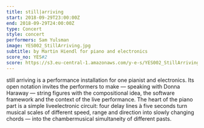 ```yaml
---
title: still|arriving
start: 2018-09-29T23:00:00Z
end: 2018-09-29T24:00:00Z
type: Concert
style: concert
performers: Sam Yulsman
image: YES002_StillArriving.jpg
subtitle: by Martin Hiendl for piano and electronics
score_no: YES#2
score: https://s3.eu-central-1.amazonaws.com/y-e-s/YES002_StillArriving.zip
---
```

still arriving is a performance installation for one pianist and electronics. Its open notation invites the performers to make — speaking with Donna Haraway — string figures with the compositional idea, the software framework and the context of the live performance. The heart of the piano part is a simple live­electronic circuit: four delay lines à five seconds turn musical scales of different speed, range and direction into slowly changing chords — into the chamber­musical simultaneity of different pasts.
